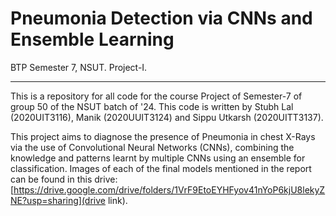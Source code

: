 # Pneumonia Detection via CNNs and Ensemble Learning
BTP Semester 7, NSUT. Project-I.
***

This is a repository for all code for the course Project of Semester-7 of group 50 of the NSUT batch of '24. This code is written by Stubh Lal (2020UIT3116), Manik (2020UUIT3124) and Sippu Utkarsh (2020UITT3137).

This project aims to diagnose the presence of Pneumonia in chest X-Rays via the use of Convolutional Neural Networks (CNNs), combining the knowledge and patterns learnt by multiple CNNs using an ensemble for classification.
Images of each of the final models mentioned in the report can be found in this drive: [https://drive.google.com/drive/folders/1VrF9EtoEYHFyov41nYoP6kjU8lekyZNE?usp=sharing](drive link).
